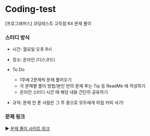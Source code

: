 # Coding-test
[프로그래머스] 코딩테스트 고득점 Kit 문제 풀이


### 스터디 방식

- 시간: 월요일 오후 9시

- 장소: 온라인 (디스코드)

- To Do
  - 1주에 2문제씩 문제 풀어오기
  - 각 문제별 풀이 방법/본인 만의 문제 푸는 Tip 등 ReadMe 에 작성하기
  - 온라인 스터디 시간 때 해당 내용 간단히 공유하기

- 규칙: 문제 안 푼 사람은 그 주 중으로 모두에게 아침 커피 사기!


### 문제 링크
▶ [문제 풀이 사이트 링크](https://school.programmers.co.kr/learn/challenges?tab=algorithm_practice_kit)
